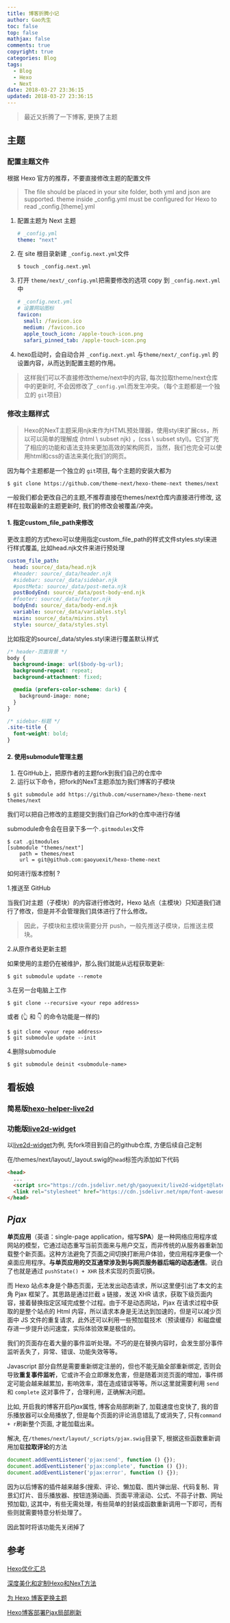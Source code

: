 ```yaml
---
title: 博客折腾小记
author: Gao先生
toc: false
top: false
mathjax: false
comments: true
copyright: true
categories: Blog
tags:
  - Blog
  - Hexo
  - Next
date: 2018-03-27 23:36:15
updated: 2018-03-27 23:36:15
---
```


> 最近又折腾了一下博客, 更换了主题
<!-- more -->

## 主题

### 配置主题文件

根据 Hexo 官方的推荐，不要直接修改主题的配置文件

> The file should be placed in your site folder, both yml and json are supported. theme inside  _config.yml must be configured for Hexo to read _config.[theme].yml

1. 配置主题为 Next 主题

   ```yaml
   # _config.yml
   theme: "next"
   ```

2. 在 site 根目录新建 `_config.next.yml`文件

   ```shell
   $ touch _config.next.yml
   ```

3. 打开 `theme/next/_config.yml`把需要修改的选项 copy 到 `_config.next.yml`中

   ```yaml
   # _config.next.yml
   # 设置网站图标
   favicon:
     small: /favicon.ico
     medium: /favicon.ico
     apple_touch_icon: /apple-touch-icon.png
     safari_pinned_tab: /apple-touch-icon.png
   ```

4. hexo启动时，会自动合并 `_config.next.yml` 与`theme/next/_config.yml` 的设置内容，从而达到配置主题的作用。

> 这样我们可以不直接修改theme/next中的内容, 每次拉取theme/next仓库中的更新时, 不会因修改了`_config.yml`而发生冲突。（每个主题都是一个独立的 `git`项目）



### 修改主题样式

>  Hexo的NexT主题采用njk来作为HTML预处理器，使用styl来扩展css，所以可以简单的理解成 (html \ subset njk) ，(css \ subset styl)。它们扩充了相应的功能和语法支持来更加高效的架构网页，当然，我们也完全可以使用html和css的语法来美化我们的网页。

因为每个主题都是一个独立的 `git`项目, 每个主题的安装大都为

```shell
$ git clone https://github.com/theme-next/hexo-theme-next themes/next
```

一般我们都会更改自己的主题,不推荐直接在themes/next仓库内直接进行修改, 这样在拉取最新的主题更新时, 我们的修改会被覆盖/冲突。

#### 1. 指定custom_file_path来修改

更改主题的方式hexo可以使用指定custom_file_path的样式文件styles.styl来进行样式覆盖, 比如head.njk文件来进行预处理

```yaml
custom_file_path:
  head: source/_data/head.njk
  #header: source/_data/header.njk
  #sidebar: source/_data/sidebar.njk
  #postMeta: source/_data/post-meta.njk
  postBodyEnd: source/_data/post-body-end.njk
  #footer: source/_data/footer.njk
  bodyEnd: source/_data/body-end.njk
  variable: source/_data/variables.styl
  mixin: source/_data/mixins.styl
  style: source/_data/styles.styl
```

比如指定的source/_data/styles.styl来进行覆盖默认样式

```css
/* header-页面背景 */
body {
  background-image: url($body-bg-url);
  background-repeat: repeat;
  background-attachment: fixed;

  @media (prefers-color-scheme: dark) {
    background-image: none;
  }
}

/* sidebar-标题 */
.site-title {
  font-weight: bold;
}
```

#### 2. 使用submodule管理主题

1. 在GitHub上，把原作者的主题fork到我们自己的仓库中
2. 运行以下命令，把fork的NexT主题添加为我们博客的子模块

```shell
$ git submodule add https://github.com/<username>/hexo-theme-next themes/next
```

我们可以把自己修改的主题提交到我们自己fork的仓库中进行存储

submodule命令会在目录下多一个`.gitmodules`文件

```shell
$ cat .gitmodules
[submodule "themes/next"]
    path = themes/next
    url = git@github.com:gaoyuexit/hexo-theme-next
```

如何进行版本控制 ? 

1.推送至 GitHub

当我们对主题（子模块）的内容进行修改时，Hexo 站点（主模块）只知道我们进行了修改，但是并不会管理我们具体进行了什么修改。

> 因此，子模块和主模块需要分开 push，一般先推送子模块，后推送主模块。

2.从原作者处更新主题

如果使用的主题仍在被维护，那么我们就能从远程获取更新:

```shell
$ git submodule update --remote
```

3.在另一台电脑上工作

```shell
$ git clone --recursive <your repo address>
```

或者 (👆 和 👇 的命令功能是一样的)

```shell
$ git clone <your repo address>
$ git submodule update --init
```

4.删除submodule

```shell
$ git submodule deinit <submodule-name>
```



## 看板娘

### 简易版[hexo-helper-live2d](https://github.com/EYHN/hexo-helper-live2d)

### 功能版[live2d-widget](https://github.com/stevenjoezhang/live2d-widget)

以[live2d-widget](https://github.com/stevenjoezhang/live2d-widget)为例, 先fork项目到自己的github仓库, 方便后续自己定制

在/themes/next/layout/_layout.swig的`head`标签内添加如下代码

```html
<head>
  ...
  <script src="https://cdn.jsdelivr.net/gh/gaoyuexit/live2d-widget@latest/autoload.js"></script>
  <link rel="stylesheet" href="https://cdn.jsdelivr.net/npm/font-awesome/css/font-awesome.min.css">
</head>
```



## *Pjax*

**单页应用**（英语：single-page application，缩写**SPA**）是一种网络应用程序或网站的模型，它通过动态重写当前页面来与用户交互，而非传统的从服务器重新加载整个新页面。这种方法避免了页面之间切换打断用户体验，使应用程序更像一个桌面应用程序。**与单页应用的交互通常涉及到与网页服务器后端的动态通信**。说白了也就是通过 `pushState() + XHR` 技术实现的页面切换。

而 Hexo 站点本身是个静态页面，无法发出动态请求，所以这里便引出了本文的主角 Pjax 框架了。其思路是通过拦截 `a` 链接，发送 XHR 请求，获取下级页面内容，接着替换指定区域完成整个过程。由于不是动态网站，Pjax 在请求过程中获取的是整个站点的 Html 内容，所以请求本身是无法达到加速的，但是可以减少页面中 JS 文件的重复请求，此外还可以利用一些预加载技术（预读缓存）和磁盘缓存进一步提升访问速度，实际体验效果是极佳的。

我们的页面存在着大量的事件监听处理。不巧的是在替换内容时，会发生部分事件监听丢失了，异常、错误、功能失效等等。

Javascript 部分自然是需要重新绑定注册的，但也不能无脑全部重新绑定, 否则会导致**重复事件监听**，它或许不会立即爆发危害，但是随着浏览页面的增加，事件绑定可能会越来越累加，影响效率，潜在造成错误等等。所以这里就需要利用 `send` 和 `complete` 这对事件了，合理利用，正确解决问题。

比如, 开启我的博客开启*Pjax*属性, 博客会局部刷新了, 加载速度也变快了, 我的音乐播放器可以全局播放了,  但是每个页面的评论消息错乱了或消失了, 只有`command + r`刷新整个页面, 才能加载出来。

解决, 在`/themes/next/layout/_scripts/pjax.swig`目录下, 根据这些函数重新调用加载**拉取评论**的方法

```javascript
document.addEventListener('pjax:send', function () {});
document.addEventListener('pjax:complete', function () {});
document.addEventListener('pjax:error', function () {});
```

因为以后博客的插件越来越多(搜索、评论、懒加载、图片弹出层、代码复制、背景幻灯片、音乐播放器、按钮涟漪动画、页面平滑滚动、公式、不蒜子计数、网址预加载),  这其中，有些无需处理，有些简单的封装成函数重新调用一下即可，而有些则就需要特意分析处理了。

因此暂时将该功能先关闭掉了



## 参考

[Hexo优化汇总](https://qianling.pw/hexo-optimization/)

[深度美化和定制Hexo和NexT方法](https://www.geminilight.cn/2020/08/16/ST%20-%20%E8%BD%AF%E4%BB%B6%E5%B7%A5%E5%85%B7/st-hexo-next-custom/)

[为 Hexo 博客更换主题](https://zhuanlan.zhihu.com/p/149710191)

[Hexo博客部署Pjax局部刷新](https://inkss.cn/blog/80b5f235/)

